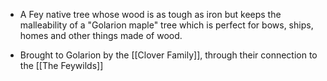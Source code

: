 - A Fey native tree whose wood is as tough as iron but keeps the malleability of a "Golarion maple" tree which is perfect for bows, ships, homes and other things made of wood.

- Brought to Golarion by the [[Clover Family]], through their connection to the [[The Feywilds]] 